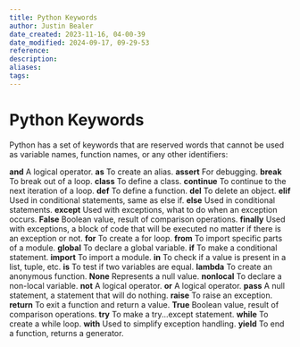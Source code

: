 ```yaml
---
title: Python Keywords
author: Justin Bealer
date_created: 2023-11-16, 04-00-39
date_modified: 2024-09-17, 09-29-53
reference: 
description: 
aliases: 
tags: 
---
```

# Python Keywords

Python has a set of keywords that are reserved words that cannot be used as variable names, function names, or any other identifiers:

**and** A logical operator.
**as** To create an alias.
**assert** For debugging.
**break** To break out of a loop.
**class** To define a class.
**continue** To continue to the next iteration of a loop.
**def** To define a function.
**del** To delete an object.
**elif** Used in conditional statements, same as else if.
**else** Used in conditional statements.
**except** Used with exceptions, what to do when an exception occurs.
**False** Boolean value, result of comparison operations.
**finally** Used with exceptions, a block of code that will be executed no
matter if there is an exception or not.
**for** To create a for loop.
**from** To import specific parts of a module.
**global** To declare a global variable.
**if** To make a conditional statement.
**import** To import a module.
**in** To check if a value is present in a list, tuple, etc.
**is** To test if two variables are equal.
**lambda** To create an anonymous function.
**None** Represents a null value.
**nonlocal** To declare a non-local variable.
**not** A logical operator.
**or** A logical operator.
**pass** A null statement, a statement that will do nothing.
**raise** To raise an exception.
**return** To exit a function and return a value.
**True** Boolean value, result of comparison operations.
**try** To make a try...except statement.
**while** To create a while loop.
**with** Used to simplify exception handling.
**yield** To end a function, returns a generator.
